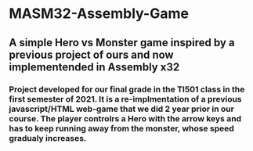 # MASM32-Assembly-Game
## A simple Hero vs Monster game inspired by a previous project of ours and now implementended in Assembly x32

### Project developed for our final grade in the TI501 class in the first semester of 2021. It is a re-implmentation of a previous javascript/HTML web-game that we did 2 year prior in our course. The player controlrs a Hero with the arrow keys and has to keep running away from the monster, whose speed gradualy increases.
